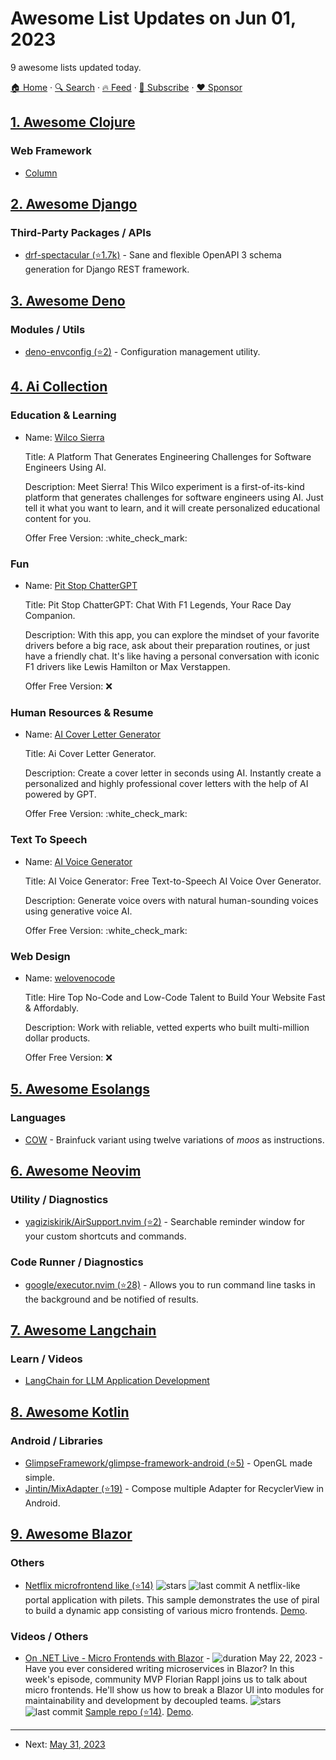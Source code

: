 # Awesome List Updates on Jun 01, 2023

9 awesome lists updated today.

[🏠 Home](/README.md) · [🔍 Search](https://www.trackawesomelist.com/search/) · [🔥 Feed](https://www.trackawesomelist.com/rss.xml) · [📮 Subscribe](https://trackawesomelist.us17.list-manage.com/subscribe?u=d2f0117aa829c83a63ec63c2f&id=36a103854c) · [❤️  Sponsor](https://github.com/sponsors/theowenyoung)



## [1. Awesome Clojure](/content/razum2um/awesome-clojure/README.md)

### Web Framework

*   [Column](https://gitlab.com/demonshreder/column)

## [2. Awesome Django](/content/wsvincent/awesome-django/README.md)

### Third-Party Packages / APIs

*   [drf-spectacular (⭐1.7k)](https://github.com/tfranzel/drf-spectacular) - Sane and flexible OpenAPI 3 schema generation for Django REST framework.

## [3. Awesome Deno](/content/denolib/awesome-deno/README.md)

### Modules / Utils

*   [deno-envconfig (⭐2)](https://github.com/fernandolguevara/deno-envconfig) - Configuration management utility.

## [4. Ai Collection](/content/ai-collection/ai-collection/README.md)

### Education & Learning

- Name: [Wilco Sierra](https://trywilco.com/sierra)

  Title: A Platform That Generates Engineering Challenges for Software Engineers Using AI.

  Description: Meet Sierra! This Wilco experiment is a first-of-its-kind platform that generates challenges for software engineers using AI. Just tell it what you want to learn, and it will create personalized educational content for you.

  Offer Free Version: :white\_check\_mark:



### Fun

- Name: [Pit Stop ChatterGPT](https://apps.apple.com/us/app/pit-stop-chattergpt/id6449394370)

  Title: Pit Stop ChatterGPT: Chat With F1 Legends, Your Race Day Companion.

  Description: With this app, you can explore the mindset of your favorite drivers before a big race, ask about their preparation routines, or just have a friendly chat. It's like having a personal conversation with iconic F1 drivers like Lewis Hamilton or Max Verstappen.

  Offer Free Version: :x:



### Human Resources & Resume

- Name: [AI Cover Letter Generator](https://aicoverlettergenerator.me)

  Title: Ai Cover Letter Generator.

  Description: Create a cover letter in seconds using AI. Instantly create a personalized and highly professional cover letters with the help of AI powered by GPT.

  Offer Free Version: :white\_check\_mark:



### Text To Speech

- Name: [AI Voice Generator](https://www.aivoicegenerator.org)

  Title: AI Voice Generator: Free Text-to-Speech AI Voice Over Generator.

  Description: Generate voice overs with natural human-sounding voices using generative voice AI.

  Offer Free Version: :white\_check\_mark:



### Web Design

- Name: [welovenocode](http://www.welovenocode.com?ref=aicollection)

  Title: Hire Top No-Code and Low-Code Talent to Build Your Website Fast & Affordably.

  Description: Work with reliable, vetted experts who built multi-million dollar products.

  Offer Free Version: :x:



## [5. Awesome Esolangs](/content/angrykoala/awesome-esolangs/README.md)

### Languages

*   [COW](https://esolangs.org/wiki/COW) - Brainfuck variant using twelve variations of *moos* as instructions.

## [6. Awesome Neovim](/content/rockerBOO/awesome-neovim/README.md)

### Utility / Diagnostics

*   [yagiziskirik/AirSupport.nvim (⭐2)](https://github.com/yagiziskirik/AirSupport.nvim) - Searchable reminder window for your custom shortcuts and commands.

### Code Runner / Diagnostics

*   [google/executor.nvim (⭐28)](https://github.com/google/executor.nvim) - Allows you to run command line tasks in the background and be notified of results.

## [7. Awesome Langchain](/content/kyrolabs/awesome-langchain/README.md)

### Learn / Videos

*   [LangChain for LLM Application Development](https://www.deeplearning.ai/short-courses/langchain-for-llm-application-development/)

## [8. Awesome Kotlin](/content/KotlinBy/awesome-kotlin/README.md)

### Android / Libraries

*   [GlimpseFramework/glimpse-framework-android (⭐5)](https://github.com/GlimpseFramework/glimpse-framework-android) - OpenGL made simple.
*   [Jintin/MixAdapter (⭐19)](https://github.com/Jintin/MixAdapter) - Compose multiple Adapter for RecyclerView in Android.

## [9. Awesome Blazor](/content/AdrienTorris/awesome-blazor/README.md)

### Others

*   [Netflix microfrontend like (⭐14)](https://github.com/piral-samples/netflix-demo) ![stars](https://img.shields.io/github/stars/piral-samples/netflix-demo?style=flat-square\&cacheSeconds=604800) ![last commit](https://img.shields.io/github/last-commit/piral-samples/netflix-demo?style=flat-square\&cacheSeconds=86400) A netflix-like portal application with pilets. This sample demonstrates the use of piral to build a dynamic app consisting of various micro frontends. [Demo](https://notflix-demo.samples.piral.cloud/browse).

### Videos / Others

*   [On .NET Live - Micro Frontends with Blazor](https://www.youtube.com/watch?v=t8w_OTkafNE) - ![duration](https://img.shields.io/badge/Duration:%20-62%20min-%230094FF?style=flat-square\&cacheSeconds=maxAge\&logo=youtube) May 22, 2023 - Have you ever considered writing microservices in Blazor? In this week's episode, community MVP Florian Rappl joins us to talk about micro frontends. He'll show us how to break a Blazor UI into modules for maintainability and development by decoupled teams. ![stars](https://img.shields.io/github/stars/piral-samples/netflix-demo?style=flat-square\&cacheSeconds=604800) ![last commit](https://img.shields.io/github/last-commit/piral-samples/netflix-demo?style=flat-square\&cacheSeconds=86400) [Sample repo (⭐14)](https://github.com/piral-samples/netflix-demo). [Demo](https://notflix-demo.samples.piral.cloud/browse).

---

- Next: [May 31, 2023](/content/2023/05/31/README.md)